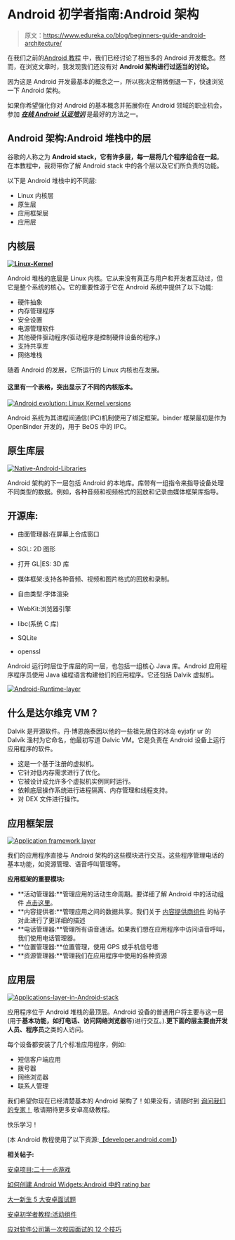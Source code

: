 # Android 初学者指南:Android 架构

> 原文：<https://www.edureka.co/blog/beginners-guide-android-architecture/>

在我们之前的[Android 教程](https://www.edureka.co/blog/category/mobile-development/) 中，我们已经讨论了相当多的 Android 开发概念。然而，在浏览文章时，我发现我们还没有对 **Android 架构进行过适当的讨论。**

因为这是 Android 开发最基本的概念之一，所以我决定稍微倒退一下，快速浏览一下 Android 架构。

如果你希望强化你对 Android 的基本概念并拓展你在 Android 领域的职业机会，参加 ***[在线 Android 认证培训](https://www.edureka.co/android-development-certification-course)*** 是最好的方法之一。

## Android 架构:Android 堆栈中的层

谷歌的人称之为 **Android stack，它有许多层，每一层将几个程序组合在一起**。在本教程中，我将带你了解 Android stack 中的各个层以及它们所负责的功能。

以下是 Android 堆栈中的不同层:

*   Linux 内核层
*   原生层
*   应用框架层
*   应用层

## **内核层**

**[![Linux-Kernel ](img/4b39d1c34333fda5cfc6a1e61e39412c.png "Linux-Kernel")](https://cdn.edureka.co/blog/wp-content/uploads/2013/01/Linux-Kernel-1.png)** 

Android 堆栈的底层是 Linux 内核。它从来没有真正与用户和开发者互动过，但它是整个系统的核心。它的重要性源于它在 Android 系统中提供了以下功能:

*   硬件抽象
*   内存管理程序
*   安全设置
*   电源管理软件
*   其他硬件驱动程序(驱动程序是控制硬件设备的程序。)
*   支持共享库
*   网络堆栈

随着 Android 的发展，它所运行的 Linux 内核也在发展。

#### 这里有一个表格，突出显示了不同的内核版本。

[![Android evolution: Linux Kernel versions](img/fc5a3eca59a6c402aced6ff697124a95.png "Android evolution: Linux Kernel versions")](https://cdn.edureka.co/blog/wp-content/uploads/2013/01/Android-evolution-Linex-Kernel-versions-1.png)

Android 系统为其进程间通信(IPC)机制使用了绑定框架。binder 框架最初是作为 OpenBinder 开发的，用于 BeOS 中的 IPC。

## 原生库层

[![Native-Android-Libraries ](img/f3afd3664c9374feac559921e8f75e73.png "Native Android Libraries")](https://cdn.edureka.co/blog/wp-content/uploads/2013/01/Native-Android-Libraries-1.png)

Android 架构的下一层包括 Android 的本地库。库带有一组指令来指导设备处理不同类型的数据。例如，各种音频和视频格式的回放和记录由媒体框架库指导。

## 开源库:

*   曲面管理器:在屏幕上合成窗口

*   SGL: 2D 图形
*   打开 GL|ES: 3D 库
*   媒体框架:支持各种音频、视频和图片格式的回放和录制。
*   自由类型:字体渲染
*   WebKit:浏览器引擎
*   libc(系统 C 库)
*   SQLite
*   openssl

Android 运行时层位于库层的同一层，也包括一组核心 Java 库。Android 应用程序程序员使用 Java 编程语言构建他们的应用程序。它还包括 Dalvik 虚拟机。

[![Android-Runtime-layer ](img/72b0dc0b0773894adcd37349952c71a4.png "Android Runtime layer")](https://cdn.edureka.co/blog/wp-content/uploads/2013/01/Android-Runtime-layer-1.png)

## 什么是达尔维克 VM？

Dalvik 是开源软件。丹·博恩施泰因以他的一些祖先居住的冰岛 eyjafjr ur 的 Dalvík 渔村为它命名，他最初写道 Dalvic VM。它是负责在 Android 设备上运行应用程序的软件。

*   这是一个基于注册的虚拟机。
*   它针对低内存需求进行了优化。
*   它被设计成允许多个虚拟机实例同时运行。
*   依赖底层操作系统进行进程隔离、内存管理和线程支持。
*   对 DEX 文件进行操作。

## **应用框架层**

[![Application framework layer](img/b3def31ca8d1fbad6b1acdaa4ac9dc30.png "Application framework layer")](https://cdn.edureka.co/blog/wp-content/uploads/2013/01/Applications-framework-1.png)

我们的应用程序直接与 Android 架构的这些模块进行交互。这些程序管理电话的基本功能，如资源管理、语音呼叫管理等。

**应用框架的重要模块:**

*   **活动管理器:**管理应用的活动生命周期。要详细了解 Android 中的活动组件 [点击这里](https://www.edureka.co/blog/android-tutorials-for-beginners-activity-component/ "Activity Component in Android")。
*   **内容提供者:**管理应用之间的数据共享。我们关于 [内容提供商组件](https://www.edureka.co/blog/beginner-android-tutorials-content-provider/ "Content Providers in Android") 的帖子对此进行了更详细的描述
*   **电话管理器:**管理所有语音通话。如果我们想在应用程序中访问语音呼叫，我们使用电话管理器。
*   **位置管理器:**位置管理，使用 GPS 或手机信号塔
*   **资源管理器:**管理我们在应用程序中使用的各种资源

## **应用层**

[![Applications-layer-in-Android-stack ](img/186c1241b309d7f185e4d600306dbcb5.png "Application layer in Android stack ")](https://cdn.edureka.co/blog/wp-content/uploads/2013/01/Applications-layer-in-Android-stack-1.png)

应用程序位于 Android 堆栈的最顶层。Android 设备的普通用户将主要与这一层(用于**基本功能，如打电话、访问网络浏览器**等)进行交互。).**更下面的层主要由开发人员、程序员**之类的人访问。

每个设备都安装了几个标准应用程序，例如:

*   短信客户端应用
*   拨号器
*   网络浏览器
*   联系人管理

我们希望你现在已经清楚基本的 Android 架构了！如果没有，请随时到 [询问我们的专家！](# "Have a Doubt? Ask the experts!") 敬请期待更多安卓高级教程。

快乐学习！

(本 Android 教程使用了以下资源:[【developer.android.com】](http://developer.android.com/index.html "Android Tutorials Official")[](https://www.edureka.co/))

**相关帖子:**

[安卓项目:二十一点游戏](https://www.edureka.co/blog/android-tutorial-on-blackjack/ "Android Project : BlackJack Game")

[如何创建 Android Widgets:Android 中的 rating bar](https://www.edureka.co/blog/tag/how-to-create-android-widgets/ "How to create Android widgets: RatingBar in Android")

[大一新生 5 大安卓面试题](https://www.edureka.co/blog/interview-questions/top-5-android-interview-questions-for-freshers/ "Top 5 Android Interview Questions for freshers")

[安卓初学者教程:活动组件](https://www.edureka.co/blog/android-tutorials-for-beginners-activity-component/)

[应对软件公司第一次校园面试的 12 个技巧](https://www.edureka.co/blog/interview-questions/tips-to-handle-first-campus-interview-software-company/ "12 Tips to handle your first campus interview with a Software Company")